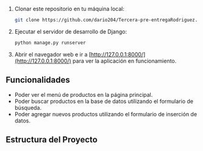 1. Clonar este repositorio en tu máquina local:

    ```bash
    git clone https://github.com/dario204/Tercera-pre-entregaRodriguez.git
    ```


2. Ejecutar el servidor de desarrollo de Django:

    ```bash
    python manage.py runserver
    ```

3. Abrir el navegador web e ir a [http://127.0.0.1:8000/](http://127.0.0.1:8000/) para ver la aplicación en funcionamiento.

## Funcionalidades

- Poder ver el menú de productos en la página principal.
- Poder buscar productos en la base de datos utilizando el formulario de búsqueda.
- Poder agregar nuevos productos utilizando el formulario de inserción de datos.

## Estructura del Proyecto